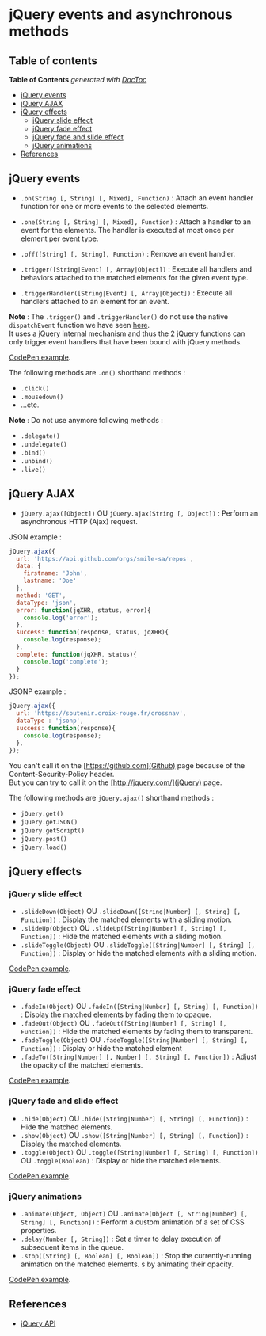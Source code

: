 # jQuery events and asynchronous methods

## Table of contents

<!-- START doctoc generated TOC please keep comment here to allow auto update -->
<!-- DON'T EDIT THIS SECTION, INSTEAD RE-RUN doctoc TO UPDATE -->
**Table of Contents**  *generated with [DocToc](https://github.com/thlorenz/doctoc)*

- [jQuery events](#jquery-events)
- [jQuery AJAX](#jquery-ajax)
- [jQuery effects](#jquery-effects)
  - [jQuery slide effect](#jquery-slide-effect)
  - [jQuery fade effect](#jquery-fade-effect)
  - [jQuery fade and slide effect](#jquery-fade-and-slide-effect)
  - [jQuery animations](#jquery-animations)
- [References](#references)

<!-- END doctoc generated TOC please keep comment here to allow auto update -->

## jQuery events

* `.on(String [, String] [, Mixed], Function)` : Attach an event handler function for one or more events to the selected elements.
* `.one(String [, String] [, Mixed], Function)` : Attach a handler to an event for the elements. The handler is executed at most once per element per event type.
* `.off([String] [, String], Function)` : Remove an event handler.

* `.trigger([String|Event] [, Array|Object])` : Execute all handlers and behaviors attached to the matched elements for the given event type.
* `.triggerHandler([String|Event] [, Array|Object])` : Execute all handlers attached to an element for an event.

**Note** : The `.trigger()` and `.triggerHandler()` do not use the native `dispatchEvent` function we have seen [here](https://github.com/tonai/Lightning-talks/blob/master/JavaScript/01_Vanilla/04_DOM-and-events.md).  
It uses a jQuery internal mechanism and thus the 2 jQuery functions can only trigger event handlers that have been bound with jQuery methods.

[CodePen example](http://codepen.io/tonai/pen/LVBYyz).

The following methods are `.on()` shorthand methods :
* `.click()`
* `.mousedown()`
* ...etc.

**Note** : Do not use anymore following methods :
* `.delegate()`
* `.undelegate()`
* `.bind()`
* `.unbind()`
* `.live()`

## jQuery AJAX

* `jQuery.ajax([Object])` OU `jQuery.ajax(String [, Object])` : Perform an asynchronous HTTP (Ajax) request.

JSON example :
```JavaScript
jQuery.ajax({
  url: 'https://api.github.com/orgs/smile-sa/repos',
  data: {
    firstname: 'John',
    lastname: 'Doe'
  },
  method: 'GET',
  dataType: 'json',
  error: function(jqXHR, status, error){
    console.log('error');
  },
  success: function(response, status, jqXHR){
    console.log(response);
  },
  complete: function(jqXHR, status){
    console.log('complete');
  }
});
```

JSONP example :
```JavaScript
jQuery.ajax({
  url: 'https://soutenir.croix-rouge.fr/crossnav',
  dataType : 'jsonp',
  success: function(response){
    console.log(response);
  },
});
```
You can't call it on the [https://github.com](Github) page because of the Content-Security-Policy header.  
But you can try to call it on the [http://jquery.com/](jQuery) page.

The following methods are `jQuery.ajax()` shorthand methods :
* `jQuery.get()`
* `jQuery.getJSON()`
* `jQuery.getScript()`
* `jQuery.post()`
* `jQuery.load()`

## jQuery effects

### jQuery slide effect

* `.slideDown(Object)` OU `.slideDown([String|Number] [, String] [, Function])` : Display the matched elements with a sliding motion.
* `.slideUp(Object)` OU `.slideUp([String|Number] [, String] [, Function])` : Hide the matched elements with a sliding motion.
* `.slideToggle(Object)` OU `.slideToggle([String|Number] [, String] [, Function])` : Display or hide the matched elements with a sliding motion.

[CodePen example](http://codepen.io/tonai/pen/KpBwZv).

### jQuery fade effect

* `.fadeIn(Object)` OU `.fadeIn([String|Number] [, String] [, Function])` : Display the matched elements by fading them to opaque.
* `.fadeOut(Object)` OU `.fadeOut([String|Number] [, String] [, Function])` : Hide the matched elements by fading them to transparent.
* `.fadeToggle(Object)` OU `.fadeToggle([String|Number] [, String] [, Function])` : Display or hide the matched element
* `.fadeTo([String|Number] [, Number] [, String] [, Function])` : Adjust the opacity of the matched elements.

[CodePen example](http://codepen.io/tonai/pen/PqBweN).

### jQuery fade and slide effect

* `.hide(Object)` OU `.hide([String|Number] [, String] [, Function])` : Hide the matched elements.
* `.show(Object)` OU `.show([String|Number] [, String] [, Function])` : Display the matched elements.
* `.toggle(Object)` OU `.toggle([String|Number] [, String] [, Function])` OU `.toggle(Boolean)` : Display or hide the matched elements.

[CodePen example](http://codepen.io/tonai/pen/rVraKK).

### jQuery animations

* `.animate(Object, Object)` OU `.animate(Object [, String|Number] [, String] [, Function])` : Perform a custom animation of a set of CSS properties.
* `.delay(Number [, String])` : Set a timer to delay execution of subsequent items in the queue.
* `.stop([String] [, Boolean] [, Boolean])` : Stop the currently-running animation on the matched elements.
s by animating their opacity.

[CodePen example](http://codepen.io/tonai/pen/yNqyxv).

## References

* [jQuery API](http://api.jquery.com/)
